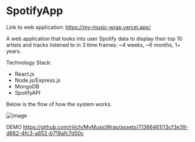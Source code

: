 # SpotifyApp

Link to web application: https://my-music-wrap.vercel.app/

A web application that looks into user Spotify data to display their top 10 artists and tracks listened to in 3 time frames: ~4 weeks, ~6 months, 1+ years.

Technology Stack:
  - React.js
  - Node.js/Express.js
  - MongoDB
  - SpotifyAPI

Below is the flow of how the system works.

![image](https://github.com/riiich/MyMusicWrap/assets/71366461/d667701b-39db-48d0-a1a6-49796fc66711)

DEMO
https://github.com/riiich/MyMusicWrap/assets/71366461/13cf3e39-d882-4fc3-a652-b719afc7d50c
